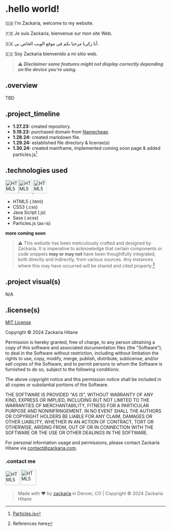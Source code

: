 # .hello world!

:uk: I'm Zackaria, welcome to my website.

:fr: Je suis Zackaria, bienvenue sur mon site Web.
 
:saudi_arabia: أنا زكريا مرحبا بكم في موقع الويب الخاص بي.

:es: Soy Zackaria bienvenido a mi sitio web.

> :warning: ***Disclaimer some features might not display correctly depending on the device you're using.***

## .overview

TBD

## .project_timeline
* **1.27.23:** created repository.
* **5.19.23:** purchased domain from [Namecheap](https://www.namecheap.com/).
* **1.28.24:** created markdown file.
* **1.29.24:** established file directory & license(s)
* **1.30.24:** created mainframe, implemented coming soon page & added particles.js[^1]

## .technologies used
<a href="https://en.wikipedia.org/wiki/HTML"><img src="https://cdn.iconscout.com/icon/free/png-256/free-html5-40-1175193.png" alt="HTML5" style="width:42px"></a><a href="https://en.wikipedia.org/wiki/CSS"><img src="https://cdn.iconscout.com/icon/free/png-256/free-css-alt-3628710-3029935.png" alt="HTML5" style="width:42px"> <a href="https://en.wikipedia.org/wiki/JavaScript"><img src="https://cdn.iconscout.com/icon/free/png-256/free-javascript-23-1174949.png" alt="HTML5" style="width:42px;"></a> 

* HTML5 (.html)
* CSS3 (.css)
* Java Script (.js)
* Sass (.scss)
* Particles.js (as-is)

**more coming soon**


> ⚠️ This website has been meticulously crafted and designed by Zackaria. It is imperative to acknowledge that certain components or code snippets **may or may not** have been thoughtfully integrated, both directly and indirectly, from various sources. Any instances where this may have occurred will be shared and cited properly.[^2]

## .project visual(s)

N/A

## .license(s)

[MIT License](https://opensource.org/license/mit/)

Copyright © 2024 Zackaria Hitane

Permission is hereby granted, free of charge, to any person obtaining a copy of this software and associated documentation files (the "Software"), to deal in the Software without restriction, including without limitation the rights to use, copy, modify, merge, publish, distribute, sublicense, and/or sell copies of the Software, and to permit persons to whom the Software is furnished to do so, subject to the following conditions:

The above copyright notice and this permission notice shall be included in all copies or substantial portions of the Software.

THE SOFTWARE IS PROVIDED "AS IS", WITHOUT WARRANTY OF ANY KIND, EXPRESS OR IMPLIED, INCLUDING BUT NOT LIMITED TO THE WARRANTIES OF MERCHANTABILITY, FITNESS FOR A PARTICULAR PURPOSE AND NONINFRINGEMENT. IN NO EVENT SHALL THE AUTHORS OR COPYRIGHT HOLDERS BE LIABLE FOR ANY CLAIM, DAMAGES OR OTHER LIABILITY, WHETHER IN AN ACTION OF CONTRACT, TORT OR OTHERWISE, ARISING FROM, OUT OF OR IN CONNECTION WITH THE SOFTWARE OR THE USE OR OTHER DEALINGS IN THE SOFTWARE.

For personal information usage and permissions, please contact Zackaria Hitane via contact@zackaria.com.


### .contact me  

<a href="https://www.linkedin.com/in/linkwithzackaria/"><img src="https://cdn-icons-png.flaticon.com/256/174/174857.png" alt="HTML5" style="width:45px"></a> <a href="www.instagram.com/zackariaposts/"><img src="https://freeiconshop.com/wp-content/uploads/edd/instagram-new-color-flat.png" alt="HTML5" style="width:48px"></a>

> Made with ❤️ by [zackaria](www.zackaria.com) in Denver, CO | Copyright © 2024 Zackaria Hitane

[^1]: [Particles.js](https://github.com/VincentGarreau/particles.js) 
[^2]: References here